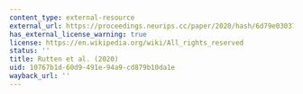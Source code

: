 ```yaml
---
content_type: external-resource
external_url: https://proceedings.neurips.cc/paper/2020/hash/6d79e030371e47e6231337805a7a2685-Abstract.html
has_external_license_warning: true
license: https://en.wikipedia.org/wiki/All_rights_reserved
status: ''
title: Rutten et al. (2020)
uid: 10767b1d-60d9-491e-94a9-cd879b10da1e
wayback_url: ''
---
```

